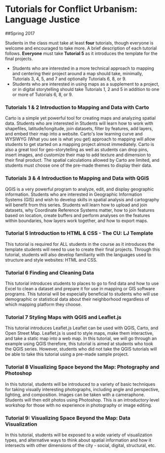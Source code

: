 # Tutorials for Conflict Urbanism: Language Justice 
##Spring 2017

Students in the class must take at least **four** tutorials, though everyone is welcome and encouraged to take more. A brief description of each tutorial follows. **Everyone** must take **Tutorial 5** as it introduces the template for the final projects. 

* Students who are interested in a more technical approach to mapping and centering their project around a map should take, minimally, Tutorials 3, 4, 5, and 7 and optionally Tutorials 6, 8, or 9. 
* Students who are interested in using maps as a supplement to a project, or in digital storytelling should take Tutorials 1, 2 and 5 in addition to one or more of Tutorials 6, 8, or 9.

### Tutorials 1 & 2 Introduction to Mapping and Data with Carto 

Carto is a simple yet powerful tool for creating maps and analyzing spatial data. Students who are interested in Students will learn how to work with shapefiles, latitude/longitude, join datasets, filter by features, add layers, and embed their map into a website. Carto's low learning curve and WYSIWYG (What you see is what you get) approach to mapping will allow students to get started on a mapping project almost immediately. Carto is also a great tool for geo-storytelling as well as students can drop pins, insert images, and customize their map to add texture and dimension to their final product. The spatial calculations allowed by Carto are limited, and students must choose one of the pre-made themes to display their data.  
	
### Tutorials 3 & 4 Introduction to Mapping and Data with QGIS 

QGIS is a very powerful program to analyze, edit, and display geographic information. Students who are interested in Geographic Information Systems (GIS) and wish to develop skills in spatial analysis and cartography will benefit from this series. Students will learn how to upload and join datasets, why Coordinate Reference Systems matter, how to join features based on location, create buffers and perform analyses on the features within boundaries, how layers work together, and how to export maps.
	
### Tutorial 5 Introduction to HTML & CSS - The CU: LJ Template

This tutorial is required for ALL students in the course as it introduces the template students will need to use to create their final projects. Through this tutorial, students will also develop familiarity with the languages used to structure and style websites: HTML and CSS.
	
### Tutorial 6 Finding and Cleaning Data

This tutorial introduces students to places to go to find data and how to use Excel to clean a dataset and prepare it for use in mapping or GIS software programs. This tutorial will be especially beneficial to students who will use demographic or statistical data about their neighborhood regardless of which mapping platform they choose.
	
### Tutorial 7 Styling Maps with QGIS and Leaflet.js 

This tutorial introduces Leaflet.js Leaflet can be used with QGIS, Carto, and Open Street Map.  Leaflet.js is used to style maps, make them interactive, and take a static map into a web map. In this tutorial, we will go through an example using QGIS therefore, this tutorial is aimed at students who took the QGIS series. However, students who did not take the QGIS tutorials will be able to take this tutorial using a pre-made sample project.
	
### Tutorial 8 Visualizing Space beyond the Map: Photography and Photoshop

In this tutorial, students will be introduced to a variety of basic techniques for taking visually interesting photographs, including angle and perspective, lighting, and composition. Images can be taken with a cameraphone. Students will then edit photos using Photoshop. This is an introductory level workshop for those with no experience in photography or image editing. 
	
### Tutorial 9: Visualizing Space Beyond the Map: Data Visualization

In this tutorial, students will be exposed to a wide variety of visualization types, and alternative ways to think about spatial information and how it intersects with other dimensions of the city - social, digital, structural, etc.
